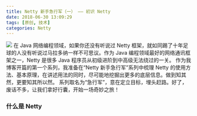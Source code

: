 ```yaml
---
title: Netty 新手急行军（一） —— 初识 Netty
date: 2018-06-30 13:09:29
tags: [原创, 技术]
categories: Netty
---
```

![](/images/nettylogo.jpg)
在 Java 网络编程领域，如果你还没有听说过 Netty 框架，就如同踢了十年足球的人没有听说过马拉多纳一样不可思议。作为 Java 编程领域最好的网络通讯框架之一，Netty 是很多 Java 程序员从初级进阶到中高级无法绕过的一关。
作为我博客开篇的第一个系列，我准备在“Netty 新手急行军”系列中梳理 Netty 的使用方法、基本原理，在讲述用法的同时，尽可能地挖掘出更多的底层信息。做到知其然，更要知其所以然。
系列取名为“急行军”，意在定立目标，埋头赶路。好了，废话不多，让我们拿好行囊，开始一场奇妙之旅！
<!-- more -->
### 什么是 Netty
